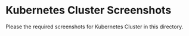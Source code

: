 # Kubernetes Cluster Screenshots

Please the required screenshots for Kubernetes Cluster in this directory.
